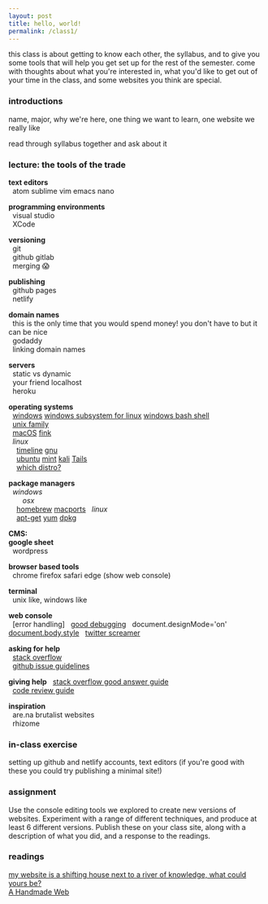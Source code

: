 ```yaml
---  
layout: post  
title: hello, world!  
permalink: /class1/  
---  
```

  
this class is about getting to know each other, the syllabus, and to give you some tools that will help you get set up for the rest of the semester. come with thoughts about what you're interested in, what you'd like to get out of your time in the class, and some websites you think are special.   
  
### introductions  
name, major, why we're here, one thing we want to learn, one website we really like  
  
read through syllabus together and ask about it  
  
  
### lecture: the tools of the trade  
  
**text editors**  
  atom sublime vim emacs nano  
  
**programming environments**  
  visual studio  
  XCode  
  
**versioning**  
  git  
  github gitlab  
  merging 😱  
  
**publishing**  
  github pages  
  netlify  
  
**domain names**  
  this is the only time that you would spend money! you don't have to but it can be nice  
  godaddy  
  linking domain names  
  
**servers**  
  static vs dynamic  
  your friend localhost  
  heroku  
  
**operating systems**  
  [windows](https://en.wikipedia.org/wiki/Microsoft_Windows) [windows subsystem for linux](https://en.wikipedia.org/wiki/Windows_Subsystem_for_Linux) [windows bash shell](https://www.howtogeek.com/249966/how-to-install-and-use-the-linux-bash-shell-on-windows-10/)  
  [unix family](https://en.wikipedia.org/wiki/MacOS#/media/File:Unix_timeline.en.svg)  
  [macOS](https://en.wikipedia.org/wiki/MacOS) [fink](http://www.finkproject.org/doc/users-guide/intro.php?phpLang=en#what)  
  *linux*  
    [timeline](https://upload.wikimedia.org/wikipedia/commons/1/1b/Linux_Distribution_Timeline.svg) [gnu](https://www.gnu.org)  
    [ubuntu](https://ubuntu.com/download) [mint](https://linuxmint.com) [kali](https://www.kali.org) [Tails](https://tails.boum.org)  
    [which distro?](https://www.techradar.com/best/best-linux-distros)  

**package managers**  
  *windows*  
    []()
  *osx*  
    [homebrew](https://brew.sh) [macports](https://www.macports.org)
  *linux*  
    [apt-get](https://www.computerhope.com/unix/apt-get.htm) [yum](https://access.redhat.com/articles/yum-cheat-sheet) [dpkg](https://www.cyberciti.biz/howto/question/linux/dpkg-cheat-sheet.php)  


**CMS:  
google sheet**  
  wordpress  

**browser based tools**  
  chrome firefox safari edge (show web console)  

**terminal**  
  unix like, windows like  

**web console**  
  [error handling]
  [good debugging](https://medium.com/appsflyer/10-tips-for-javascript-debugging-like-a-pro-with-console-7140027eb5f6)
  document.designMode='on' [document.body.style](https://www.w3schools.com/jsref/dom_obj_style.asp) 
  [twitter screamer](https://twitter.com/bcrypt/status/928036206092439555?s=20)  

**asking for help**  
  [stack overflow](https://stackoverflow.com/help/how-to-ask)  
  [github issue guidelines](https://github.com/necolas/issue-guidelines/blob/master/CONTRIBUTING.md)  

**giving help**
  [stack overflow good answer guide](https://stackoverflow.com/help/how-to-answer)  
  [code review guide](https://google.github.io/eng-practices/review/reviewer/standard.html)  

**inspiration**  
  are.na brutalist websites  
  rhizome  

### in-class exercise  
setting up github and netlify accounts, text editors (if you're good with these you could try publishing a minimal site!)  
  
### assignment  
Use the console editing tools we explored to create new versions of websites. Experiment with a range of different techniques, and produce at least 6 different versions. Publish these on your class site, along with a description of what you did, and a response to the readings.

### readings
[my website is a shifting house next to a river of knowledge, what could yours be?](https://thecreativeindependent.com/people/laurel-schwulst-my-website-is-a-shifting-house-next-to-a-river-of-knowledge-what-could-yours-be/)  
[A Handmade Web](http://luckysoap.com/statements/handmadeweb.html)  

